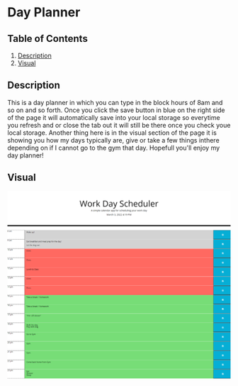 # Day Planner


## Table of Contents
1. [Description](#Description)
 2. [Visual](#Visual)
 
## Description
 This is a day planner in which you can type in the block hours of 8am and so on and so forth. Once you click the save button in blue on the right side of the page it will automatically save into your local storage so everytime you refresh and or close the tab out it will still be there once you check youe local storage. Another thing here is in the visual section of the page it is showing you how my days typically are, give or take a few things inthere depending on if I cannot go to the gym that day. Hopefull you'll enjoy my day planner!


 ## Visual
 ![A screenshot of the whole day planner](./assets/images/Work-Day-Scheduler.png)